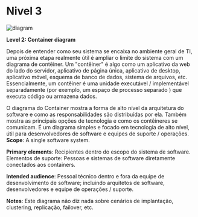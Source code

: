 # Nivel 3

![diagram](https://www.plantuml.com/plantuml/svg/0/hLRDRjiu4Bu7o3jmVOaBr1KQ9vSzrRMqhG7RSMEtmPuCMcPiRIbIbIWxxg8Fi-YX3v8NsncAKaXPSbEWFZWqPxxv-JW_UPCfcgeyvkTdVqGYvFcQaQrIIVQdvwLq_seJgMs-oZEMXb8e9jIhKCOUNQSH5JkU9xatlEhDE1NgusJiSQfOfk1gwRE4oqECWAImlcRtaM343pwDXZVJ-JEyg3m1HtqlGVDWf1U1j7SF6hqiIIDmvSKqKoprrco7ikp9pLytqyNWBfZVJ8BVwadVqJtBPCnwrnPfPLuU5PkSqxHC-qZ-3ztHLc5oK5ifMiMn51kvNhNBiozy2Rdjs95_Yn0Fqy-CmldPUF3tpSV5ycwqUByS1--2gTzzWVSNH4MACu9FoavyK7S61gNeXZm2IjbBqXaMfmuSpINXSaFNaWXAQCAZa8PKebW7qm6FymFuYRl9diBjx6w0GlO0f0lAyMo8xUZW0h2OmjDaRFbMvc9DqqCNVkx00wYQK-S5-VVyZC2diBqC7bIN9X5e36OZSWk9eU54Iaw08f1Sw4W0eByCgd8GKaKX2_aQ4pHdqYChbBFqG7H9FIXqIso_5V3IU2x1w9qOZsG8Q0grc_gh2j07XQcSVz44JF3r_HKUhOSkuLQA9VeAu_IdZfTRnfU-7P3jIeM9hJUsBTbwkgECvZTyZWQo4hgXsF-QhLdvurbqLL3awntCb3qzaEgoI0U-i9EQoAiq--rmXmtRdmCcFybHI1NT5wNyMhzKzRCbJoTD2trfeHz_F7v_IhAO20sFRA4nrCK-ubp39ZJY9ARfPwOYiJcDn0hneooXgKnIZPvFvgSXrrQeAfA2lCzrISxoR4k49IZDN1X37tAMipfbs0qMROsOUWINft1L8HovwpyVraHJ2_GRqTF2OQog3nR6c6Gmd40z16A3cmazfJ1m9dATmtGzsGzbfO2TozDsdAfskW6m_L_1OalS6ey6QyQ24vEc2EH8pKWkoYe0EwGSdzhMawKh8ouxIglfpZ8pgLmUnGQePepfKRmiPdTDeY_j2TiaTqPAaqAjlffKp2jKebBeGciLLpFKgdlr2xhNRXIugfqdXsY7DDpgFOn_gs6YN_c2D6ocWMOMzjBZV-LYEjAr8YZKZoRM4MIuPU7daT1_P6wSu8zU98X7YgFCzHfE6Iuq2cqGaoHbFPehcKPVZVMwPQZdmXmSNDSs4o3q8KCTQs_-OTp4HDFU1LMSXSq0gm5WkxxbSZMAwOPbjMthX5lLNn7qpDv6pQ5KY9PO48FzrTGOXKHVMhLWsjWILYGs8TtIg6auGfSrnusZLsUhPjFbg9Q_OzNLR2gouroRj6e1b7GyLOrZfi72KKiuWD9UczRvsHicrl1l-Fy0)

**Level 2: Container diagram**

Depois de entender como seu sistema se encaixa no ambiente geral de TI, uma próxima etapa realmente útil é ampliar o limite do sistema com um diagrama de contêiner. Um "contêiner" é algo como um aplicativo da web do lado do servidor, aplicativo de página única, aplicativo de desktop, aplicativo móvel, esquema de banco de dados, sistema de arquivos, etc. Essencialmente, um contêiner é uma unidade executável / implementável separadamente (por exemplo, um espaço de processo separado ) que executa código ou armazena dados.

O diagrama do Container mostra a forma de alto nível da arquitetura do software e como as responsabilidades são distribuídas por ela. Também mostra as principais opções de tecnologia e como os contêineres se comunicam. É um diagrama simples e focado em tecnologia de alto nível, útil para desenvolvedores de software e equipes de suporte / operações.
**Scope**: A single software system.

**Primary elements**: Recipientes dentro do escopo do sistema de software.
Elementos de suporte: Pessoas e sistemas de software diretamente conectados aos containers.

**Intended audience**: Pessoal técnico dentro e fora da equipe de desenvolvimento de software; incluindo arquitetos de software, desenvolvedores e equipe de operações / suporte.

**Notes**: Este diagrama não diz nada sobre cenários de implantação, clustering, replicação, failover, etc.